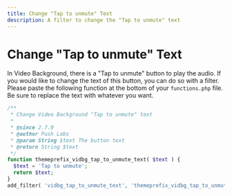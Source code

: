 ```yaml
---
title: Change "Tap to unmute" Text
description: A filter to change the "Tap to unmute" text
---
```


# Change "Tap to unmute" Text

In Video Background, there is a "Tap to unmute" button to play the audio. If you would like to change the text of this button, you can do so with a filter. Please paste the following function at the bottom of your `functions.php` file. Be sure to replace the text with whatever you want.

```php
/**
 * Change Video Background "Tap to unmute" text
 *
 * @since 2.7.0
 * @author Push Labs
 * @param String $text The button text
 * @return String $text
 */
function themeprefix_vidbg_tap_to_unmute_text( $text ) {
  $text = 'Tap to unmute';
  return $text;
}
add_filter( 'vidbg_tap_to_unmute_text', 'themeprefix_vidbg_tap_to_unmute_text' );
```
